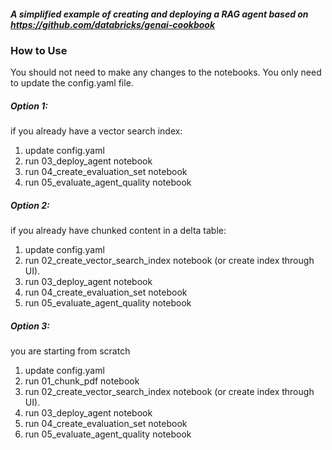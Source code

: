 
##### A simplified example of creating and deploying a RAG agent based on https://github.com/databricks/genai-cookbook



### How to Use

You should not need to make any changes to the notebooks.  You only need to update the config.yaml file.

##### Option 1:
if you already have a vector search index:

1. update config.yaml
2. run 03_deploy_agent notebook
3. run 04_create_evaluation_set notebook
4. run 05_evaluate_agent_quality notebook

##### Option 2:
if you already have chunked content in a delta table:

1. update config.yaml
2. run 02_create_vector_search_index notebook (or create index through UI).
3. run 03_deploy_agent notebook
4. run 04_create_evaluation_set notebook
5. run 05_evaluate_agent_quality notebook


##### Option 3:
you are starting from scratch

1. update config.yaml
2. run 01_chunk_pdf notebook
3. run 02_create_vector_search_index notebook (or create index through UI).
4. run 03_deploy_agent notebook
5. run 04_create_evaluation_set notebook
6. run 05_evaluate_agent_quality notebook


